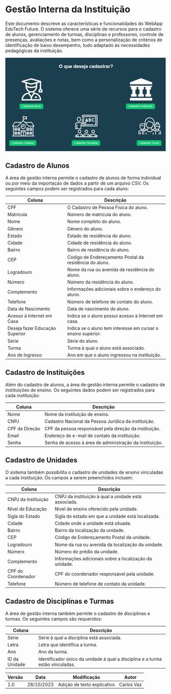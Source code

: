 # Gestão Interna da Instituição
Este documento descreve as características e funcionalidades do WebApp EduTech Future. O sistema oferece uma série de recursos para o cadastro de alunos, gerenciamento de turmas, disciplinas e professores, controle de presenças, avaliações e notas, bem como a personalização de critérios de identificação de baixo desempenho, tudo adaptado às necessidades pedagógicas da instituição.

![Cadastro](../imagens/cadastro.jpg)

## Cadastro de Alunos
A área de gestão interna permite o cadastro de alunos de forma individual ou por meio da importação de dados a partir de um arquivo CSV. Os seguintes campos podem ser registrados para cada aluno:

| Coluna | Descrição |
|-------|-----------|
| CPF | O Cadastro de Pessoa Física do aluno. |
| Matrícula | Número de matrícula do aluno. |
| Nome | Nome completo do aluno. |
| Gênero | Gênero do aluno. |
| Estado | Estado de residência do aluno. |
| Cidade | Cidade de residência do aluno. |
| Bairro | Bairro de residência do aluno. |
| CEP | Código de Endereçamento Postal da residência do aluno. |
| Logradouro | Nome da rua ou avenida da residência do aluno. |
| Número | Número da residência do aluno. |
| Complemento | Informações adicionais sobre o endereço do aluno. |
| Telefone | Número de telefone de contato do aluno. |
| Data de Nascimento | Data de nascimento do aluno. |
| Acesso à Internet em Casa | Indica se o aluno possui acesso à Internet em casa. |
| Deseja fazer Educação Superior | Indica se o aluno tem interesse em cursar o ensino superior. |
| Série | Série do aluno. |
| Turma | Turma à qual o aluno está associado. |
| Ano de Ingresso | Ano em que o aluno ingressou na instituição. |

## Cadastro de Instituições
Além do cadastro de alunos, a área de gestão interna permite o cadastro de instituições de ensino. Os seguintes dados podem ser registrados para cada instituição:

| Coluna | Descrição |
|-------|-----------|
| Nome | Nome da instituição de ensino. |
| CNPJ | Cadastro Nacional da Pessoa Jurídica da instituição. |
| CPF da Direção | CPF da pessoa responsável pela direção da instituição. |
| Email | Endereço de e-mail de contato da instituição. |
| Senha | Senha de acesso à área de administração da instituição. |

## Cadastro de Unidades
O sistema também possibilita o cadastro de unidades de ensino vinculadas a cada instituição. Os campos a serem preenchidos incluem:

| Coluna | Descrição |
|-------|-----------|
| CNPJ da Instituição | CNPJ da instituição à qual a unidade está associada. |
| Nível de Educação | Nível de ensino oferecido pela unidade. |
| Sigla do Estado | Sigla do estado em que a unidade está localizada. |
| Cidade | Cidade onde a unidade está situada. |
| Bairro | Bairro da localização da unidade. |
| CEP | Código de Endereçamento Postal da unidade. |
| Logradouro | Nome da rua ou avenida da localização da unidade. |
| Número | Número do prédio da unidade. |
| Complemento | Informações adicionais sobre a localização da unidade. |
| CPF do Coordenador | CPF do coordenador responsável pela unidade. |
| Telefone | Número de telefone de contato da unidade. |

## Cadastro de Disciplinas e Turmas
A área de gestão interna também permite o cadastro de disciplinas e turmas. Os seguintes campos são requeridos:

| Coluna | Descrição |
|-------|-----------|
| Série | Série à qual a disciplina está associada. |
| Letra | Letra que identifica a turma. |
| Ano | Ano da turma. |
| ID da Unidade | Identificador único da unidade à qual a disciplina e a turma estão vinculadas. |

| Versão | Data       | Modificação                  | Autor       |
| ------ | ---------- | ---------------------------- | ----------- |
| 1.0    | 28/10/2023 | Adição de texto explicativo  | Carlos Vaz  |
